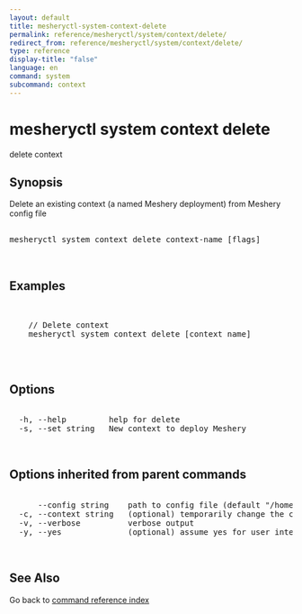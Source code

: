 ```yaml
---
layout: default
title: mesheryctl-system-context-delete
permalink: reference/mesheryctl/system/context/delete/
redirect_from: reference/mesheryctl/system/context/delete/
type: reference
display-title: "false"
language: en
command: system
subcommand: context
---
```


# mesheryctl system context delete

delete context

## Synopsis

Delete an existing context (a named Meshery deployment) from Meshery config file

<pre class='codeblock-pre'>
<div class='codeblock'>
mesheryctl system context delete context-name [flags]

</div>
</pre> 

## Examples

<pre class='codeblock-pre'>
<div class='codeblock'>

	// Delete context
	mesheryctl system context delete [context name]
	

</div>
</pre> 

## Options

<pre class='codeblock-pre'>
<div class='codeblock'>
  -h, --help         help for delete
  -s, --set string   New context to deploy Meshery

</div>
</pre>

## Options inherited from parent commands

<pre class='codeblock-pre'>
<div class='codeblock'>
      --config string    path to config file (default "/home/admin-pc/.meshery/config.yaml")
  -c, --context string   (optional) temporarily change the current context.
  -v, --verbose          verbose output
  -y, --yes              (optional) assume yes for user interactive prompts.

</div>
</pre>

## See Also

Go back to [command reference index](/reference/mesheryctl/) 
